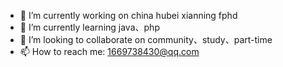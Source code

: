 - 🔭 I’m currently working on china hubei xianning fphd
- 🌱 I’m currently learning java、php
- 👯 I’m looking to collaborate on community、study、part-time
- 📫 How to reach me: 1669738430@qq.com
